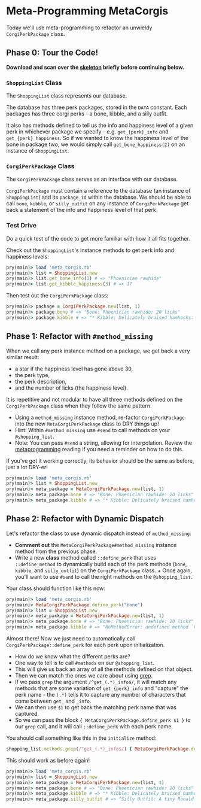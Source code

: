# Meta-Programming MetaCorgis

Today we'll use meta-programming to refactor an unwieldy `CorgiPerkPackage` class.

## Phase 0: Tour the Code!

**Download and scan over the [skeleton][skeleton] briefly before continuing below.**

[skeleton]:./skeleton.zip?raw=true

### `ShoppingList` Class

The `ShoppingList` class represents our database. 

The database has three perk packages, stored in the `DATA` constant. Each 
packages has three corgi perks - a bone, kibble, and a silly outfit.

It also has methods defined to tell us the info and happiness level of a
given perk in whichever package we specify - e.g. `get_{perk}_info` and
`get_{perk}_happiness`. So if we wanted to know the happiness level of the
bone in package two, we would simply call `get_bone_happiness(2)` on an
instance of `ShoppingList`.

### `CorgiPerkPackage` Class

The `CorgiPerkPackage` class serves as an interface with our database. 

`CorgiPerkPackage` must contain a reference to the database
(an instance of `ShoppingList`) and its `package_id` within the database.
We should be able to call `bone`, `kibble`, or `silly_outfit` on any instance of
`CorgiPerkPackage` get back a statement of the info and happiness level of that
perk. 

### Test Drive

Do a quick test of the code to get more familiar with how it all fits together.

Check out the `ShoppingList`'s instance methods to get perk info and happiness levels:

```ruby
pry(main)> load 'meta_corgis.rb'
pry(main)> list = ShoppingList.new
pry(main)> list.get_bone_info(1) # => "Phoenician rawhide"
pry(main)> list.get_kibble_happiness(3) # => 17
```

Then test out the `CorgiPerkPackage` class:

```ruby
pry(main)> package = CorgiPerkPackage.new(list, 1)
pry(main)> package.bone # => "Bone: Phoenician rawhide: 20 licks"
pry(main)> package.kibble # => "* Kibble: Delicately braised hamhocks: 33 licks"
```

## Phase 1: Refactor with `#method_missing`

When we call any perk instance method on a package, we get back a very similar
result:

  + a star if the happiness level has gone above 30,
  + the perk type,
  + the perk description,
  + and the number of licks (the happiness level).
  
It is repetitive and not modular to have all three methods defined on the
`CorgiPerkPackage` class when they follow the same pattern.

+ Using a `method_missing` instance method, re-factor `CorgiPerkPackage` into
the new `MetaCorgiPerkPackage` class to DRY things up!
+ Hint: Within `#method_missing` use `#send` to call methods on your `@shopping_list`.
+ Note: You can pass `#send` a string, allowing for interpolation. Review the
[metaprogramming][meta_reading] reading if you need a reminder on how to do this.

If you've got it working correctly, its behavior should be the same as before,
just a lot DRY-er!

```ruby
pry(main)> load 'meta_corgis.rb'
pry(main)> list = ShoppingList.new
pry(main)> meta_package = MetaCorgiPerkPackage.new(list, 1)
pry(main)> meta_package.bone # => "Bone: Phoenician rawhide: 20 licks"
pry(main)> meta_package.kibble # => "* Kibble: Delicately braised hamhocks: 33 licks"
```

## Phase 2: Refactor with Dynamic Dispatch

Let's refactor the class to use dynamic dispatch instead of `method_missing`.

+ **Comment out** the `MetaCorgiPerkPackage#method_missing` instance method from the previous phase.
+ Write a new **class** method called `::define_perk` that uses
`::define_method` to dynamically build each of the perk methods (`bone`,
`kibble`, and `silly_outfit`) on the `CorgiPerkPackage` class. + Once again,
you'll want to use `#send` to call the right methods on the `@shopping_list`.

Your class should function like this now:
```ruby
pry(main)> load 'meta_corgis.rb'
pry(main)> MetaCorgiPerkPackage.define_perk("bone")
pry(main)> list = ShoppingList.new
pry(main)> meta_package = MetaCorgiPerkPackage.new(list, 1)
pry(main)> meta_package.bone # => "Bone: Phoenician rawhide: 20 licks"
pry(main)> meta_package.kibble # => "NoMethodError: undefined method `kibble'...""
```

Almost there! Now we just need to automatically call
`CorgiPerkPackage::define_perk` for each perk upon initialization.

+ How do we know what the different perks are?
+ One way to tell is to call `#methods` on our `@shopping_list`.
+ This will give us back an array of all the methods defined on that object.
+ Then we can match the ones we care about using [grep][grep].
+ If we pass `grep` the argument `/^get_(.*)_info$/`, it will match any methods
that are some variation of `get_{perk}_info` and "capture" the perk name - the `(.*)`
tells it to capture any number of characters that come between `get_` and
`_info`.
+ We can then use `$1` to get back the matching perk name that was captured.
+ So we can pass the block `{ MetaCorgiPerkPackage.define_perk $1 }` to our
`grep` call, and it will call `::define_perk` with each perk name.

You should call something like this in the `initialize` method:
```ruby
shopping_list.methods.grep(/^get_(.*)_info$/) { MetaCorgiPerkPackage.define_perk $1 }
```

This should work as before again!

```ruby
pry(main)> load 'meta_corgis.rb'
pry(main)> list = ShoppingList.new
pry(main)> meta_package = MetaCorgiPerkPackage.new(list, 1)
pry(main)> meta_package.bone # => "Bone: Phoenician rawhide: 20 licks"
pry(main)> meta_package.kibble # => "* Kibble: Delicately braised hamhocks: 33 licks"
pry(main)> meta_package.silly_outfit # => "Silly Outfit: A tiny Ronald McDonald costume: 0 licks"
```

[grep]: http://ruby-doc.org/core-2.3.1/Enumerable.html#method-i-grep
[meta_reading]: ../../../../readings/metaprogramming.md
